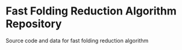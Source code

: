 # Fast Folding Reduction Algorithm Repository
Source code and data for fast folding reduction algorithm
